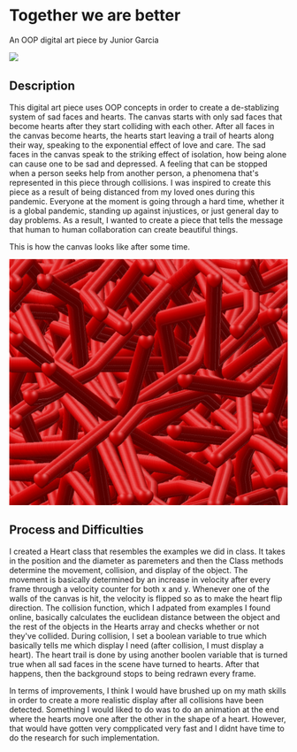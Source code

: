# Together we are better

 An OOP digital art piece by Junior Garcia

<img src="heart.gif">

## Description
This digital art piece uses OOP concepts in order to create a de-stablizing system of sad faces and hearts. The canvas starts with only sad faces that become hearts after they start colliding with each other. After all faces in the canvas become hearts, the hearts start leaving a trail of hearts along their way, speaking to the exponential effect of love and care. The sad faces in the canvas  speak to the striking effect of isolation, how being alone can cause one to be sad and depressed. A feeling that can be stopped when a person seeks help from another person, a phenomena that's represented in this piece through collisions. I was inspired to create this piece as a result of being distanced from my loved ones during this pandemic. Everyone at the moment is going through a hard time, whether it is a global pandemic, standing up against injustices, or just general day to day problems. As a result, I wanted to create a piece that tells the message that human to human collaboration can create beautiful things. 
  
This is how the canvas looks like after some time.

<img alt="Final Result" src="final.jpg">

 
## Process and Difficulties

I created a Heart class that resembles the examples  we did in class. It takes in the position and the diameter as paremeters and then the  Class methods determine the movement, collision, and display of the object. The movement is basically determined by an increase in velocity after every frame through a velocity counter for both x and y. Whenever one of the walls of the canvas is hit, the velocity is flipped so as to make the heart flip direction. The collision function, which I adpated from examples I found online, basically calculates the euclidean distance between the object and the rest of the objects in the Hearts array and checks whether or not they've collided. During collision, I set a boolean variable to true which basically tells me which display I need (after collision, I must display a heart). The heart trail is done by using another boolen variable that is turned true when all sad faces in the scene have turned to hearts. After that happens, then the background stops to being redrawn every frame.

In terms of improvements, I think I would have brushed up on my math skills in order to create a more realistic display after all collisions have been detected. Something I would liked to do was to do an animation at the end where the hearts move one after the other in the shape of a heart. However, that would have gotten very compplicated very fast and I didnt have time to do the research for such implementation. 